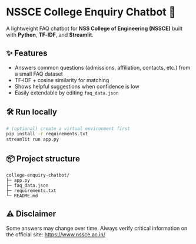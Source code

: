 
# NSSCE College Enquiry Chatbot 🤖

A lightweight FAQ chatbot for **NSS College of Engineering (NSSCE)** built with **Python**, **TF‑IDF**, and **Streamlit**.

## ✨ Features
- Answers common questions (admissions, affiliation, contacts, etc.) from a small FAQ dataset
- TF‑IDF + cosine similarity for matching
- Shows helpful suggestions when confidence is low
- Easily extendable by editing `faq_data.json`

## 🛠️ Run locally
```bash
# (optional) create a virtual environment first
pip install -r requirements.txt
streamlit run app.py
```

## 📦 Project structure
```
college-enquiry-chatbot/
├─ app.py
├─ faq_data.json
├─ requirements.txt
└─ README.md
```


## ⚠️ Disclaimer
Some answers may change over time. Always verify critical information on the official site: https://www.nssce.ac.in/
